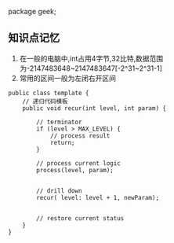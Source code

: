 package geek;

## 知识点记忆
1. 在一般的电脑中,int占用4字节,32比特,数据范围为-2147483648~2147483647[-2^31~2^31-1]
2. 常用的区间一般为左闭右开区间

```
public class template {
    // 递归代码模板
    public void recur(int level, int param) {
        
        // terminator 
        if (level > MAX_LEVEL) {
            // process result 
            return;
        }

        // process current logic 
        process(level, param);


        // drill down 
        recur( level: level + 1, newParam);


        // restore current status 
    }
}
```

